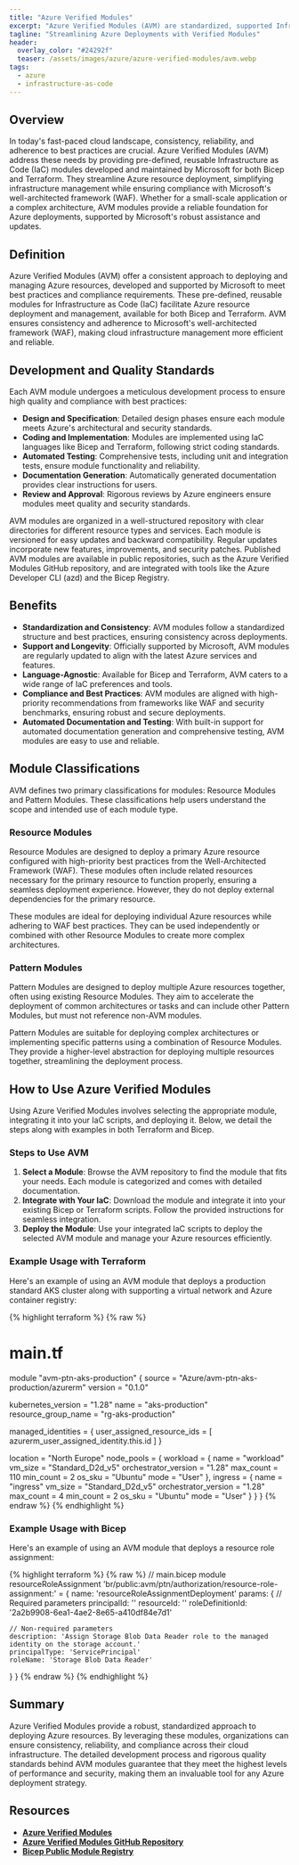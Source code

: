```yaml
---
title: "Azure Verified Modules"
excerpt: "Azure Verified Modules (AVM) are standardized, supported Infrastructure as Code (IaC) modules for deploying Azure resources, ensuring best practices and consistency across your cloud infrastructure."
tagline: "Streamlining Azure Deployments with Verified Modules"
header:
  overlay_color: "#24292f"
  teaser: /assets/images/azure/azure-verified-modules/avm.webp
tags:
  - azure
  - infrastructure-as-code
---
```


## Overview

In today's fast-paced cloud landscape, consistency, reliability, and adherence to best practices are crucial. Azure Verified Modules (AVM) address these needs by providing pre-defined, reusable Infrastructure as Code (IaC) modules developed and maintained by Microsoft for both Bicep and Terraform. They streamline Azure resource deployment, simplifying infrastructure management while ensuring compliance with Microsoft's well-architected framework (WAF). Whether for a small-scale application or a complex architecture, AVM modules provide a reliable foundation for Azure deployments, supported by Microsoft's robust assistance and updates.

## Definition

Azure Verified Modules (AVM) offer a consistent approach to deploying and managing Azure resources, developed and supported by Microsoft to meet best practices and compliance requirements. These pre-defined, reusable modules for Infrastructure as Code (IaC) facilitate Azure resource deployment and management, available for both Bicep and Terraform. AVM ensures consistency and adherence to Microsoft's well-architected framework (WAF), making cloud infrastructure management more efficient and reliable.

## Development and Quality Standards

Each AVM module undergoes a meticulous development process to ensure high quality and compliance with best practices:

- **Design and Specification**: Detailed design phases ensure each module meets Azure's architectural and security standards.
- **Coding and Implementation**: Modules are implemented using IaC languages like Bicep and Terraform, following strict coding standards.
- **Automated Testing**: Comprehensive tests, including unit and integration tests, ensure module functionality and reliability.
- **Documentation Generation**: Automatically generated documentation provides clear instructions for users.
- **Review and Approval**: Rigorous reviews by Azure engineers ensure modules meet quality and security standards.

AVM modules are organized in a well-structured repository with clear directories for different resource types and services. Each module is versioned for easy updates and backward compatibility. Regular updates incorporate new features, improvements, and security patches. Published AVM modules are available in public repositories, such as the Azure Verified Modules GitHub repository, and are integrated with tools like the Azure Developer CLI (azd) and the Bicep Registry.

## Benefits

- **Standardization and Consistency**: AVM modules follow a standardized structure and best practices, ensuring consistency across deployments.
- **Support and Longevity**: Officially supported by Microsoft, AVM modules are regularly updated to align with the latest Azure services and features.
- **Language-Agnostic**: Available for Bicep and Terraform, AVM caters to a wide range of IaC preferences and tools.
- **Compliance and Best Practices**: AVM modules are aligned with high-priority recommendations from frameworks like WAF and security benchmarks, ensuring robust and secure deployments.
- **Automated Documentation and Testing**: With built-in support for automated documentation generation and comprehensive testing, AVM modules are easy to use and reliable.

## Module Classifications

AVM defines two primary classifications for modules: Resource Modules and Pattern Modules. These classifications help users understand the scope and intended use of each module type.

### Resource Modules

Resource Modules are designed to deploy a primary Azure resource configured with high-priority best practices from the Well-Architected Framework (WAF). These modules often include related resources necessary for the primary resource to function properly, ensuring a seamless deployment experience. However, they do not deploy external dependencies for the primary resource.

These modules are ideal for deploying individual Azure resources while adhering to WAF best practices. They can be used independently or combined with other Resource Modules to create more complex architectures.

### Pattern Modules

Pattern Modules are designed to deploy multiple Azure resources together, often using existing Resource Modules. They aim to accelerate the deployment of common architectures or tasks and can include other Pattern Modules, but must not reference non-AVM modules.

Pattern Modules are suitable for deploying complex architectures or implementing specific patterns using a combination of Resource Modules. They provide a higher-level abstraction for deploying multiple resources together, streamlining the deployment process.

## How to Use Azure Verified Modules

Using Azure Verified Modules involves selecting the appropriate module, integrating it into your IaC scripts, and deploying it. Below, we detail the steps along with examples in both Terraform and Bicep.

### Steps to Use AVM

1. **Select a Module**: Browse the AVM repository to find the module that fits your needs. Each module is categorized and comes with detailed documentation.
2. **Integrate with Your IaC**: Download the module and integrate it into your existing Bicep or Terraform scripts. Follow the provided instructions for seamless integration.
3. **Deploy the Module**: Use your integrated IaC scripts to deploy the selected AVM module and manage your Azure resources efficiently.

### Example Usage with Terraform

Here's an example of using an AVM module that deploys a production standard AKS cluster along with supporting a virtual network and Azure container registry:

{% highlight terraform %}
{% raw %}
# main.tf
module "avm-ptn-aks-production" {
  source  = "Azure/avm-ptn-aks-production/azurerm"
  version = "0.1.0"
  
  kubernetes_version  = "1.28"
  name                = "aks-production"
  resource_group_name = "rg-aks-production"
  
  managed_identities = {
    user_assigned_resource_ids = [
      azurerm_user_assigned_identity.this.id
    ]
  }

  location = "North Europe"
  node_pools = {
    workload = {
      name                 = "workload"
      vm_size              = "Standard_D2d_v5"
      orchestrator_version = "1.28"
      max_count            = 110
      min_count            = 2
      os_sku               = "Ubuntu"
      mode                 = "User"
    },
    ingress = {
      name                 = "ingress"
      vm_size              = "Standard_D2d_v5"
      orchestrator_version = "1.28"
      max_count            = 4
      min_count            = 2
      os_sku               = "Ubuntu"
      mode                 = "User"
    }
  }
}
{% endraw %}
{% endhighlight %}

### Example Usage with Bicep

Here's an example of using an AVM module that deploys a resource role assignment:

{% highlight terraform %}
{% raw %}
// main.bicep
module resourceRoleAssignment 'br/public:avm/ptn/authorization/resource-role-assignment:<version>' = {
  name: 'resourceRoleAssignmentDeployment'
  params: {
    // Required parameters
    principalId: '<principalId>'
    resourceId: '<resourceId>'
    roleDefinitionId: '2a2b9908-6ea1-4ae2-8e65-a410df84e7d1'

    // Non-required parameters
    description: 'Assign Storage Blob Data Reader role to the managed identity on the storage account.'
    principalType: 'ServicePrincipal'
    roleName: 'Storage Blob Data Reader'
  }
}
{% endraw %}
{% endhighlight %}

## Summary

Azure Verified Modules provide a robust, standardized approach to deploying Azure resources. By leveraging these modules, organizations can ensure consistency, reliability, and compliance across their cloud infrastructure. The detailed development process and rigorous quality standards behind AVM modules guarantee that they meet the highest levels of performance and security, making them an invaluable tool for any Azure deployment strategy.

## Resources

- [**Azure Verified Modules**](https://azure.github.io/Azure-Verified-Modules/)
- [**Azure Verified Modules GitHub Repository**](https://github.com/Azure/Azure-Verified-Modules)
- [**Bicep Public Module Registry**](https://github.com/Azure/bicep-registry-modules)
